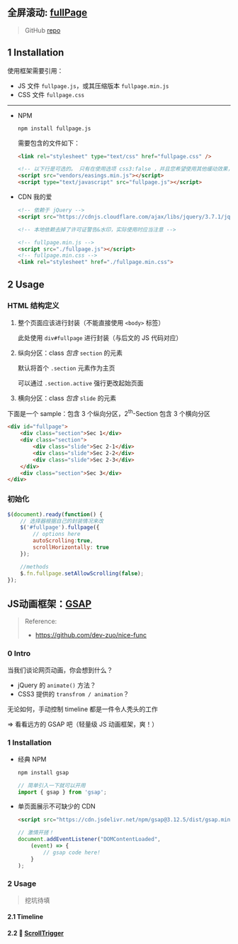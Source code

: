 ## 全屏滚动: [fullPage](https://alvarotrigo.com/fullPage/zh/)

> GitHub [repo](https://github.com/alvarotrigo/fullPage.js/tree/master/lang/chinese#fullpagejs)

## 1 Installation

使用框架需要引用：

- JS 文件 `fullpage.js`，或其压缩版本 `fullpage.min.js`
- CSS 文件 `fullpage.css`

---

- NPM

    ```bash
    npm install fullpage.js
    ```

    需要包含的文件如下：
    ```html
    <link rel="stylesheet" type="text/css" href="fullpage.css" />

    <!-- 以下行是可选的。 只有在使用选项 css3:false ，并且您希望使用其他缓动效果，而非 linear 、 swing 或 easeInOutCubic 时才有必要。 -->
    <script src="vendors/easings.min.js"></script>
    <script type="text/javascript" src="fullpage.js"></script>
    ```
- CDN 我的爱

    ```html
    <!-- 依赖于 jQuery -->
    <script src="https://cdnjs.cloudflare.com/ajax/libs/jquery/3.7.1/jquery.min.js" integrity="sha512-v2CJ7UaYy4JwqLDIrZUI/4hqeoQieOmAZNXBeQyjo21dadnwR+8ZaIJVT8EE2iyI61OV8e6M8PP2/4hpQINQ/g==" crossorigin="anonymous" referrerpolicy="no-referrer"></script>

    <!-- 本地依赖去掉了许可证警告&水印，实际使用时应当注意 -->

    <!-- fullpage.min.js -->
    <script src="./fullpage.js"></script>
    <!-- fullpage.min.css -->
    <link rel="stylesheet" href="./fullpage.min.css">
    ```

## 2 Usage

### HTML 结构定义

1. 整个页面应该进行封装（不能直接使用 `<body>` 标签）

    此处使用 `div#fullpage` 进行封装（与后文的 JS 代码对应）

2. 纵向分区：class *包含* `section` 的元素

    默认将首个 `.section` 元素作为主页
    
    可以通过 `.section.active` 强行更改起始页面

3. 横向分区：class *包含* `slide` 的元素

下面是一个 sample：包含 3 个纵向分区，2<sup>th</sup>-Section 包含 3 个横向分区

```html
<div id="fullpage">
	<div class="section">Sec 1</div>
	<div class="section">
        <div class="slide">Sec 2-1</div>
        <div class="slide">Sec 2-2</div>
        <div class="slide">Sec 2-3</div>
    </div>
	<div class="section">Sec 3</div>
</div>
```

### 初始化

```js
$(document).ready(function() {
    // 选择器根据自己的封装情况来改
	$('#fullpage').fullpage({
		// options here
		autoScrolling:true,
		scrollHorizontally: true
	});

	//methods
	$.fn.fullpage.setAllowScrolling(false);
});
```

## JS动画框架：[GSAP](https://gsap.com/)

> Reference:
> - https://github.com/dev-zuo/nice-func

### 0 Intro
当我们谈论网页动画，你会想到什么？

- jQuery 的 `animate()` 方法？
- CSS3 提供的 `transfrom / animation`？
  
无论如何，手动控制 timeline 都是一件令人秃头的工作

=> 看看远方的 GSAP 吧（轻量级 JS 动画框架，爽！）

### 1 Installation

- 经典 NPM

    ```bash
    npm install gsap
    ```

    ```js
    // 简单引入一下就可以开用
    import { gsap } from 'gsap';
    ```

- 单页面展示不可缺少的 CDN

    ```html
    <script src="https://cdn.jsdelivr.net/npm/gsap@3.12.5/dist/gsap.min.js"></script>
    ```

    ```js
    // 激情开搓！
    document.addEventListener("DOMContentLoaded", 
        (event) => {
            // gsap code here!
        }
    );
    ```

### 2 Usage
> 挖坑待填

#### 2.1 Timeline



#### 2.2 🌟 [ScrollTrigger](https://gsap.com/docs/v3/Plugins/ScrollTrigger/)

